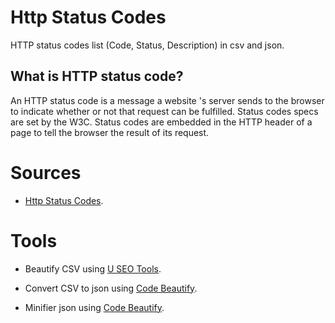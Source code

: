 # Http Status Codes

HTTP status codes list (Code, Status, Description) in csv and json.

## What is HTTP status code?

An HTTP status code is a message a website 's server sends to the browser to indicate whether or not that request can be fulfilled. Status codes specs are set by the W3C. Status codes are embedded in the HTTP header of a page to tell the browser the result of its request.

# Sources

- [Http Status Codes](https://www.webfx.com/web-development/glossary/http-status-codes/).

# Tools

- Beautify CSV using [U SEO Tools](https://www.useotools.com/beautify-csv).

- Convert CSV to json using [Code Beautify](https://codebeautify.org/csv-to-json-converter).

- Minifier json using [Code Beautify](https://codebeautify.org/jsonminifier).
